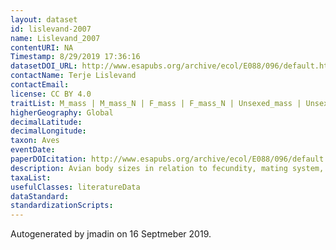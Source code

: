 ```yaml
---
layout: dataset
id: lislevand-2007
name: Lislevand_2007
contentURI: NA
Timestamp: 8/29/2019 17:36:16
datasetDOI_URL: http://www.esapubs.org/archive/ecol/E088/096/default.htm
contactName: Terje Lislevand
contactEmail: 
license: CC BY 4.0
traitList: M_mass | M_mass_N | F_mass | F_mass_N | Unsexed_mass | Unsexed_mass_N | M_wing | M_wing_N | F_wing | F_wing_N | Unsexed_wing | Unsexed_wing_N | M_tarsus | M_tarsus_N | F_tarsus | F_tarsus_N | Unsexed_tarsus | Unsexed_tarsus_N | M_bill | M_bill_N | F_bill | F_bill_N | Unsexed_bill | Unsexed_bill_N | M_tail  | M_tail_N | F_tail | F_tail_N | Unsexed_tail  | Unsexed_tail_N | Clutch_size | Egg_mass | Mating_System | Display | Resource
higherGeography: Global
decimalLatitude: 
decimalLongitude: 
taxon: Aves
eventDate: 
paperDOIcitation: http://www.esapubs.org/archive/ecol/E088/096/default.htm
description: Avian body sizes in relation to fecundity, mating system, display behavior, and resource sharing
taxaList: 
usefulClasses: literatureData
dataStandard: 
standardizationScripts: 
---
```


Autogenerated by jmadin on 16 Septmeber 2019.
